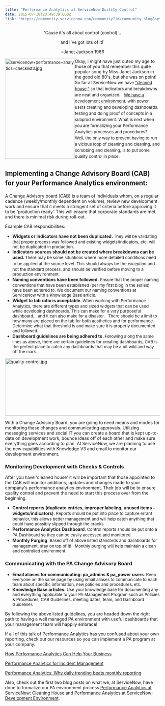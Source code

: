 ```yaml
---
title: "Performance Analytics at ServiceNow Quality Control"
date: 2015-07-10T23:49:39.000Z
link: "https://community.servicenow.com/community?id=community_blog&sys_id=0a0deaa5dbd0dbc01dcaf3231f96191a"
---
```

<p style="text-align: center;">'Cause it's all about control (control)...</p><p style="text-align: center;">and I've got lots of it!'</p><p style="text-align: center;">~Janet Jackson 1986</p><p style="text-align: center;"></p><p><img   alt="servicenow+performance+analytics+checklist3.jpg" class="image-0 jive-image" height="326" src="1fd1e98edbd8d304b322f4621f9619fd.iix" style="font-size: 10pt; line-height: 1.5em; max-width: 620px; height: 326.003115264798px; float: left; width: 227px;" width="227"/></p><p style="text-align: left;">Okay, I might have just outed my age to those of you that remember this quite popular song by Miss Janet Jackson in the good old 80's, but she was on point!   So far at <span style="font-size: 10pt; line-height: 1.5em;">ServiceNow we have <a title="" _jive_internal="true" href="/community/service-automation-platform/performance-analytics/blog/2015/06/29/performance-analytics-whats-the-scoop">"cleaned house,"</a> so that indicators and breakdowns are neat and organized.   <a title="" _jive_internal="true" href="/community/service-automation-platform/performance-analytics/blog/2015/07/06/performance-analytics-at-servicenow-development-environment">We have a development environment</a>, with power users creating and developing dashboards, testing and doing proof of concepts in a subprod environment. What is next when you are formalizing your Performance Analytics processes and procedures?   Well, the only way to prevent having to run a vicious loop of cleaning and cleaning, and scrubbing and cleaning, is to put some quality control in place. </span></p><p></p><h2></h2><h2>Implementing a Change Advisory Board <span style="line-height: 1.5em;">(CAB) </span><span style="line-height: 1.5em;">for your Performance Analytics environment:</span></h2><p>A Change Advisory board (CAB) is a team of individuals whom, on a regular cadence (weekly/monthly dependent on volume), review new development work and ensure that it meets a stringent set of criteria before approving it to be 'production ready.' This will ensure that corporate standards are met, and there is minimal risk during roll-out.</p><p></p><p>Example CAB responsibilities:</p><ul><li><strong>Widgets or Indicators have not been duplicated. </strong><span style="font-size: 10pt; line-height: 1.5em;">They will be validating that proper process was followed and existing widgets/indicators, etc. will not be duplicated in production.</span></li><li><strong>Indicators sources should not be created where breakdowns can be used. </strong><span style="font-size: 10pt; line-height: 1.5em;">There may be some situations where more detailed conditions need to be applied at the source level. This should always be the </span><span style="font-size: 10pt; line-height: 1.5em;"><em>exception </em></span><span style="font-size: 10pt; line-height: 1.5em;">and not the standard process, and should be verified before moving to a production environment.</span></li><li><strong>Naming conventions have been followed.</strong> <span style="font-size: 10pt; line-height: 1.5em;">Ensure that the proper naming conventions that have been established (per my first blog in the series) have been adhered to. We document our naming conventions at ServiceNow with a Knowledge Base article. </span></li><li><strong>Widget to tab ratio is acceptable. </strong><span style="font-size: 10pt; line-height: 1.5em;">When working with Performance Analytics, there are different types and sized widgets that can be used while developing dashboards. This can make for a very purposeful dashboard... and it can also make for a disaster.   There should be a limit to how many are placed on the tab for both aesthetics and for performance.   Determine what that threshold is and make sure it is properly documented and followed.</span></li><li><strong>Dashboard guidelines are being adhered to. </strong><span style="font-size: 10pt; line-height: 1.5em;">Following along the same lines as above, there are certain guidelines for creating dashboards, CAB is the perfect place to catch any dashboards that may be a bit wild and way off the mark.</span></li></ul><p><img   alt="quality control.jpg" class="image-0 jive-image" src="8338fc46dbd89344e9737a9e0f9619df.iix" style="height: 186px; width: 620px; display: block; margin-left: auto; margin-right: auto;"/></p><p></p><p>With a Change Advisory Board, you are going to need means and modes for monitoring these changes and communicating approvals. Utilizing messaging services and social IT you can create a board that is kept up-to-date on development work, bounce ideas off of each other and make sure everything goes according to plan. At ServiceNow, we are planning to use the new capabilities with Knowledge V3 and email to monitor our development environment.</p><p></p><h3>Monitoring Development with Checks &amp; Controls</h3><p>After you have 'cleaned house' it will be important that those appointed to the CAB will monitor additions, updates and changes made to your company's performance analytics environment. Their job will be to ensure quality control and prevent the need to start this process over from the beginning.</p><ul><li><strong>Control reports (duplicate entries, improper labeling, unused items - widgets/indicators)</strong>. <span style="font-size: 10pt; line-height: 1.5em;">Reports should be put into place to capture errant behavior, this allows better management and will help catch anything that could have possibly slipped through the cracks</span></li><li><strong>Performance Analytics Dashboard</strong>. <span style="font-size: 10pt; line-height: 1.5em;">Control reports should be put onto a PA Dashboard so they can be easily accessed and monitored</span></li><li><strong>Monthly Purging</strong>. <span style="font-size: 10pt; line-height: 1.5em;">Based off of above listed standards and dashboards for management, stay on top of it!   Monthly purging will help maintain a clean and controlled environment.</span></li></ul><p></p><h3>Communicating with the PA Change Advisory Board</h3><ul><li><strong>Email aliases for communicating: pa_admins &amp; pa_power users</strong>. <span style="font-size: 10pt;">Keep everyone on the same page by using email aliases to communicate to each team about specific information, new policies and procedures, etc.</span></li><li><strong>Knowledge Base articles</strong>. <span style="font-size: 10pt;">Use your knowledge base for documenting any and everything applicable to your PA Management Program such as </span><span style="font-size: 10pt;">Policies &amp; Procedures, </span><span style="font-size: 10pt;">CAB Guidelines, meeting dates, team, and </span><span style="font-size: 10pt;">Dashboard Guidelines</span></li></ul><p></p><p>By following the above listed guidelines, you are headed down the right path to having a well managed PA environment with useful dashboards that your management team will happily embrace!</p><p></p><p>If all of this talk of Performance Analytics has you confused about your own reporting, check out our resources so you can implement a PA program at your company.</p><p><a title="How Performance Analytics Can Help Your Business" __default_attr="4015" __jive_macro_name="blogpost" class="jive_macro jive_macro_blogpost" data-orig-content="How Performance Analytics Can Help Your Business" href="/community?id=community_blog&sys_id=765c2aa1dbd0dbc01dcaf3231f96193b">How Performance Analytics Can Help Your Business</a></p><p><a __default_attr="4261" __jive_macro_name="blogpost" class="jive_macro jive_macro_blogpost" data-orig-content="Performance Analytics for Incident Management" href="/community?id=community_blog&sys_id=db0d6ea5dbd0dbc01dcaf3231f961907" modifiedtitle="true" title="Performance Analytics for Incident Management">Performance Analytics for Incident Management</a></p><p><a __default_attr="3004" __jive_macro_name="blogpost" class="jive_macro jive_macro_blogpost" data-orig-content="Performance Analytics: Why daily trending beats monthly reporting" href="/community?id=community_blog&sys_id=996eaeaddbd0dbc01dcaf3231f9619d3" modifiedtitle="true" title="Performance Analytics: Why daily trending beats monthly reporting">Performance Analytics: Why daily trending beats monthly reporting</a></p><p></p><p>Also, check out the first two blog posts on what we, at ServiceNow, have done to formalize our PA environment process.<a title="Performance Analytics at ServiceNow: Cleaning House" __default_attr="4229" __jive_macro_name="blogpost" class="jive_macro jive_macro_blogpost" data-orig-content="Performance Analytics at ServiceNow: Cleaning House" href="/community?id=community_blog&sys_id=4cbce625dbd0dbc01dcaf3231f9619bf">Performance Analytics at ServiceNow: Cleaning House</a> and <a title="Performance Analytics at ServiceNow: Development Environment" __default_attr="4364" __jive_macro_name="blogpost" class="jive_macro jive_macro_blogpost" data-orig-content="Performance Analytics at ServiceNow: Development Environment" href="/community?id=community_blog&sys_id=74dd66e9dbd0dbc01dcaf3231f96199b">Performance Analytics at ServiceNow: Development Environment</a>.</p>